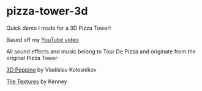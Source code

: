 # pizza-tower-3d

Quick demo I made for a 3D Pizza Tower!

Based off my [YouTube video](https://youtu.be/sH6C811xkGk)

All sound effects and music belong to Tour De Pizza and originate from the original Pizza Tower

[3D Peppino](https://skfb.ly/onGNF) by Vladislav Kolesnikov

[Tile Textures](https://www.kenney.nl/assets/prototype-textures) by Kenney
